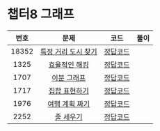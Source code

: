 # 챕터8 그래프
|번호|문제|코드|풀이|
|:--:|:---:|:--:|:---:|
|18352|[특정 거리 도시 찾기](https://www.acmicpc.net/problem/18352)|[정답코드](https://github.com/Jae-Young98/do-it-algorithm-java/blob/master/src/ch8/graph/BOJ_18352.java)||   
|1325|[효율적인 해킹](https://www.acmicpc.net/problem/1325)|[정답코드](https://github.com/Jae-Young98/do-it-algorithm-java/blob/master/src/ch8/graph/BOJ_1325.java)||   
|1707|[이분 그래프](https://www.acmicpc.net/problem/1707)|[정답코드](https://github.com/Jae-Young98/do-it-algorithm-java/blob/master/src/ch8/graph/BOJ_1707.java)||
|1717|[집합 표현하기](https://www.acmicpc.net/problem/1717)|[정답코드](https://github.com/Jae-Young98/do-it-algorithm-java/blob/master/src/ch8/graph/BOJ_1717.java)||
|1976|[여행 계획 짜기](https://www.acmicpc.net/problem/1976)|[정답코드](https://github.com/Jae-Young98/do-it-algorithm-java/blob/master/src/ch8/graph/BOJ_1976.java)||
|2252|[줄 세우기](https://www.acmicpc.net/problem/2252)|[정답코드](https://github.com/Jae-Young98/do-it-algorithm-java/blob/master/src/ch8/graph/BOJ_2252.java)||
